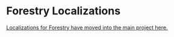 Forestry Localizations
======================

[Localizations for Forestry have moved into the main project here.](https://github.com/ForestryMC/ForestryMC/tree/mc-1.12/src/main/resources/assets/forestry/lang)
